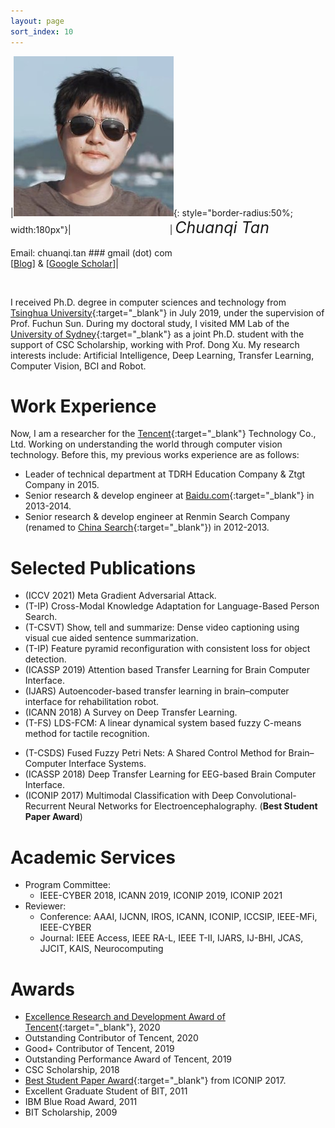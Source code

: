 ```yaml
---
layout: page
sort_index: 10
---
```


|![avatar](images/avatar_new.jpg){: style="border-radius:50%; width:180px"}| <img width=150/> | <I style="font-size: 25px;"> Chuanqi Tan </I> <br/> <br/> Email: chuanqi.tan ### gmail (dot) com <br /> [<a target="_blank" href="http://notes.tanchuanqi.com">Blog</a>] &amp; [<a target="_blank" href="https://scholar.google.com/citations?user=UEsWArkAAAAJ">Google Scholar</a>]|



<br/>


I received Ph.D. degree in computer sciences and technology from [Tsinghua University](http://www.tsinghua.edu.cn){:target="_blank"} in July 2019, under the supervision of Prof. Fuchun Sun. During my doctoral study,  I visited MM Lab of the [University of Sydney](https://www.sydney.edu.au/){:target="_blank"} as a joint Ph.D. student with the support of CSC Scholarship, working with Prof. Dong Xu. My research interests include: Artificial Intelligence, Deep Learning, Transfer Learning, Computer Vision, BCI and Robot.


Work Experience
===========

Now, I am a researcher for the [Tencent](https://www.tencent.com/){:target="_blank"} Technology Co., Ltd. Working on understanding the world through computer vision technology.
Before this, my previous works experience are as follows:
* Leader of technical department at TDRH Education Company & Ztgt Company in 2015.
* Senior research & develop engineer at [Baidu.com](http://www.baidu.com){:target="_blank"} in 2013-2014.
* Senior research & develop engineer at Renmin Search Company (renamed to [China Search](http://www.chinaso.com){:target="_blank"}) in 2012-2013.


Selected Publications
===========

* (ICCV 2021) Meta Gradient Adversarial Attack.
* (T-IP) Cross-Modal Knowledge Adaptation for Language-Based Person Search.
* (T-CSVT) Show, tell and summarize: Dense video captioning using visual cue aided sentence summarization.
* (T-IP) Feature pyramid reconfiguration with consistent loss for object detection.
* (ICASSP 2019) Attention based Transfer Learning for Brain Computer Interface.
* (IJARS) Autoencoder-based transfer learning in brain–computer interface for rehabilitation robot.
* (ICANN 2018) A Survey on Deep Transfer Learning.
* (T-FS) LDS-FCM: A linear dynamical system based fuzzy C-means method for tactile recognition.
<!--* (EMBC 2018) Electroencephalography Classification in Brain-Computer Interface with Manifold Constraints Transfer.-->
<!--* (IJCNN 2018) Adaptive Adversarial Transfer Learning for Electroencephalography Classification.-->
<!--* (IJCNN 2018) Object detection based on hierarchical multi-view proposal network for autonomous driving-->
<!--* (IJCNN 2018) DHA: Lidar and vision data fusion-based on road object classifier-->
* (T-CSDS) Fused Fuzzy Petri Nets: A Shared Control Method for Brain–Computer Interface Systems.
* (ICASSP 2018) Deep Transfer Learning for EEG-based Brain Computer Interface.
* (ICONIP 2017) Multimodal Classification with Deep Convolutional-Recurrent Neural Networks for Electroencephalography. (**Best Student Paper Award**)

Academic Services
===========

* Program Committee: 
    * IEEE-CYBER 2018, ICANN 2019, ICONIP 2019, ICONIP 2021
* Reviewer:
    * Conference: AAAI, IJCNN, IROS, ICANN, ICONIP, ICCSIP, IEEE-MFi, IEEE-CYBER
    * Journal: IEEE Access, IEEE RA-L, IEEE T-II, IJARS, IJ-BHI, JCAS, JJCIT, KAIS, Neurocomputing

Awards
===========

* [Excellence Research and Development Award of Tencent](images/Excellence_RD_award.jpg){:target="_blank"}, 2020
* Outstanding Contributor of Tencent, 2020
* Good+ Contributor of Tencent, 2019
* Outstanding Performance Award of Tencent, 2019
* CSC Scholarship, 2018
* [Best Student Paper Award](images/ICONIP_2017_Best_Student_Paper.jpg){:target="_blank"} from ICONIP 2017. 
* Excellent Graduate Student of BIT, 2011
* IBM Blue Road Award, 2011
* BIT Scholarship, 2009
